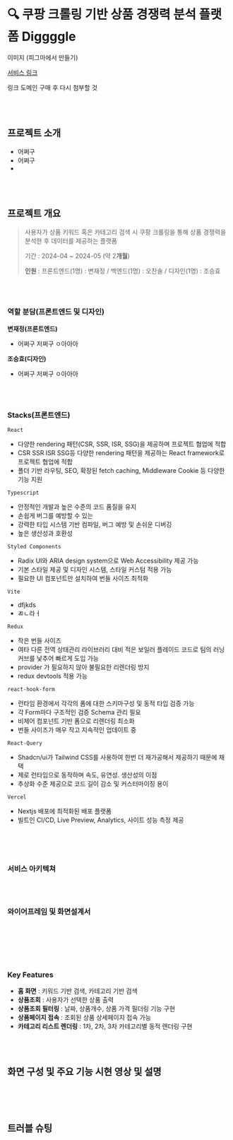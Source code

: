 # 🔍 쿠팡 크롤링 기반 상품 경쟁력 분석 플랫폼 Diggggle
      
이미지 (피그마에서 만들기)

[서비스 링크](https://keyword-searcher-project-frontend-keyword-project.vercel.app/categories)

링크 도메인 구매 후 다시 첨부할 것

<br>
<br>




## 프로젝트 소개
- 어쩌구
- 어쩌구
- 

<br>
<br>

## 프로젝트 개요
> 사용자가 상품 키워드 혹은 카테고리 검색 시 쿠팡 크롤링을 통해 상품 경쟁력을 분석한 후 데이터를 제공하는 플랫폼
> 
> 기간 : 2024-04 ~ 2024-05 (약 2**개월**)
> 
> **인원** : 프론트엔드(1명) : 변재정 / 백엔드(1명) : 오찬솔 / 디자인(1명) : 조승효


<br>
<br>

### 역할 분담(프론트엔드 및 디자인)

**변재정(프론트엔드)**
- 어쩌구 저쩌구 ㅇ아아아

**조승효(디자인)**
- 어쩌구 저쩌구 ㅇ아아아




<br>
<br>


### Stacks(프론트엔드)

`React`

- 다양한 rendering 패턴(CSR, SSR, ISR, SSG)을 제공하며 프로젝트 협업에 적합
- CSR SSR ISR SSG등 다양한 rendering 패턴을 제공하는 React framework로 프로젝트 협업에 적합
- 폴더 기반 라우팅, SEO, 확장된 fetch caching, Middleware Cookie 등 다양한 기능 지원


 `Typescript`

 - 안정적인 개발과 높은 수준의 코드 품질을 유지
 - 손쉽게 버그를 예방할 수 있는 
 - 강력한 타입 시스템 기반 컴파일, 버그 예방 및 손쉬운 디버깅
 - 높은 생산성과 호환성


`Styled Components`

- Radix UI와 ARIA design system으로 Web Accessibility 제공 가능
- 기본 스타일 제공 및 디자인 시스템, 스타일 커스텀 적용 가능
- 필요한 UI 컴포넌트만 설치하여 번들 사이즈 최적화

`Vite`

- dfjkds
- ㄻㄴ라ㅓ



 `Redux`
 
- 작은 번들 사이즈 
- 여타 다른 전역 상태관리 라이브러리 대비 적은 보일러 플레이드 코드로 팀의 러닝 커브를 낯추어 빠르게 도입 가능
- provider 가 필요하지 않아 불필요한 리렌더링 방지
- redux devtools 적용 가능

 
 `react-hook-form`

- 런타임 환경에서 각각의 폼에 대한 스키마구성 및 동적 타입 검증 가능
- 각 Form마다 구조적인 검증 Schema 관리 필요
- 비제어 컴포넌트 기반 폼으로 리렌더링 최소화
- 번들 사이즈가 매우 작고 지속적인 업데이트 중

`React-Query`

 - Shadcn/ui가 Tailwind CSS를 사용하여 한번 더 재가공해서 제공하기 때문에 채택
 - 제로 런타임으로 동작하며 속도, 유연성. 생산성의 이점
 - 추상화 수준 제공으로 코드 길이 감소 및 커스터마이징 용이

   
 `Vercel`
 
- Nextjs 배포에 최적화된 배포 플랫폼
- 빌트인 CI/CD, Live Preview, Analytics, 사이트 성능 측정 제공

<br>
<br>
<br>

### 서비스 아키텍쳐


<br>
<br>

### 와이어프레임 및 화면설계서



<br><br>



<br>
<br>

### Key Features

- **홈 화면** : 키워드 기반 검색, 카테고리 기반 검색
- **상품조회** : 사용자가 선택한 상품 출력
- **상품조회 필터링** : 날짜, 상품개수, 상품 가격 필더링 기능 구현
- **상품페이지 접속** : 조회된 상품 상세페이지 접속 가능
- **카테고리 리스트 렌더링** : 1차, 2차, 3차 카테고리별 동적 렌더링 구현

  









<br>
<br>


## 화면 구성 및 주요 기능 시현 영상 및 설명



<br>
<br>
<br>



## 트러블 슈팅



